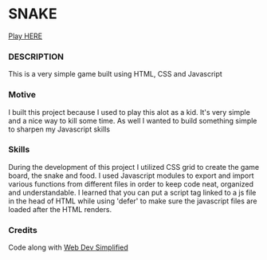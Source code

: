 # SNAKE

[Play HERE](https://snakebymakwils.netlify.app/)

### DESCRIPTION 
This is a very simple game built using HTML, CSS and Javascript

### Motive
I built this project because I used to play this alot as a kid. It's very simple and a nice way to kill some time. As well I wanted to build something simple to sharpen my Javascript skills

### Skills
During the development of this project I utilized CSS grid to create the game board, the snake and food. I used Javascript modules to export and import various functions from different files in order to keep code neat, organized and understandable. I learned that you can put a script tag linked to a js file in the head of HTML while using 'defer' to make sure the javascript files are loaded after the HTML renders. 

### Credits 
Code along with [Web Dev Simplified](https://www.youtube.com/watch?v=QTcIXok9wNY&t=458s)

